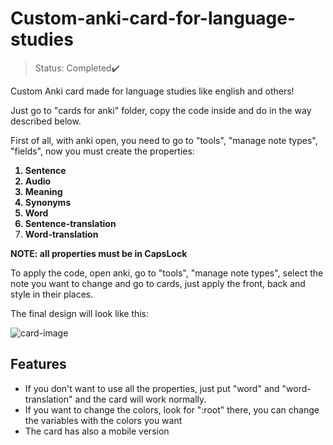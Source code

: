 # Custom-anki-card-for-language-studies

> Status: Completed✔️

<p>Custom Anki card made for language studies like english and others!</p>

<p>Just go to "cards for anki" folder, copy the code inside and do in the way described below.</p>

First of all, with anki open, you need to go to "tools", "manage note types", "fields", now you must create the properties:
<ol>
<strong><li>Sentence
        <li>Audio</li>
        <li>Meaning</li>
        <li>Synonyms</li>
        <li>Word</li>
        <li>Sentence-translation</li>
        <li>Word-translation</strong></li>
</ol>
<p><strong>NOTE: all properties must be in CapsLock</strong></p>

To apply the code, open anki, go to "tools", "manage note types", select the note you want to change and go to cards, just apply the front, back and style in their places.

The final design will look like this:

![card-image](https://user-images.githubusercontent.com/85968341/221302157-cd13be59-15d4-40ed-9f67-c0698a29b758.png)

## Features

<ul>
  <li>If you don't want to use all the properties, just put "word" and "word-translation" and the card will work normally.</li>
  <li>If you want to change the colors, look for ":root" there, you can change the variables with the colors you want</li>
  <li>The card has also a mobile version</li>
</ul>
